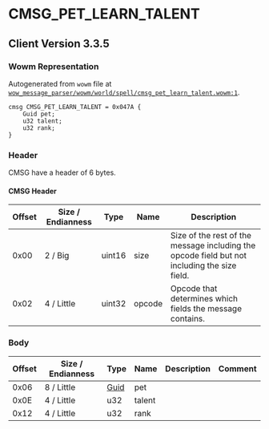 # CMSG_PET_LEARN_TALENT

## Client Version 3.3.5

### Wowm Representation

Autogenerated from `wowm` file at [`wow_message_parser/wowm/world/spell/cmsg_pet_learn_talent.wowm:1`](https://github.com/gtker/wow_messages/tree/main/wow_message_parser/wowm/world/spell/cmsg_pet_learn_talent.wowm#L1).
```rust,ignore
cmsg CMSG_PET_LEARN_TALENT = 0x047A {
    Guid pet;
    u32 talent;
    u32 rank;
}
```
### Header

CMSG have a header of 6 bytes.

#### CMSG Header

| Offset | Size / Endianness | Type   | Name   | Description |
| ------ | ----------------- | ------ | ------ | ----------- |
| 0x00   | 2 / Big           | uint16 | size   | Size of the rest of the message including the opcode field but not including the size field.|
| 0x02   | 4 / Little        | uint32 | opcode | Opcode that determines which fields the message contains.|

### Body

| Offset | Size / Endianness | Type | Name | Description | Comment |
| ------ | ----------------- | ---- | ---- | ----------- | ------- |
| 0x06 | 8 / Little | [Guid](../spec/packed-guid.md) | pet |  |  |
| 0x0E | 4 / Little | u32 | talent |  |  |
| 0x12 | 4 / Little | u32 | rank |  |  |

